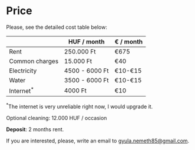 # Price

Please, see the detailed cost table below:

|   | HUF / month | € / month |
| --- | --- | --- |
| Rent | 250.000 Ft | €675 |
| Common charges | 15.000 Ft | €40 |
| Electricity | 4500 - 6000 Ft | €10-€15 |
| Water | 3500 - 6000 Ft | €10-€15 |
| Internet<sup>*</sup> | 4000 Ft | €10 |

 <sup>*</sup>The internet is very unreliable right now, I would upgrade it.

Optional cleaning: 12.000 HUF / occasion

**Deposit**: 2 months rent.

If you are interested, please, write an email to <a href="mailto:gyula.nemeth85@gmail.com?subject=Mester4044 apartment">gyula.nemeth85@gmail.com</a>.
